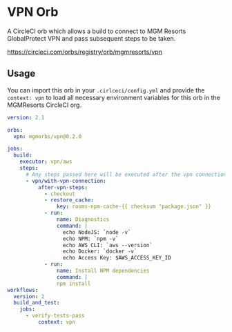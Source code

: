 # VPN Orb
A CircleCI orb which allows a build to connect to MGM Resorts GlobalProtect VPN and pass subsequent steps to be taken.

https://circleci.com/orbs/registry/orb/mgmresorts/vpn

## Usage

You can import this orb in your `.cirlceci/config.yml` and provide the `context: vpn` to load all necessary environment variables for this orb in the MGMResorts CircleCI org.

```yml
version: 2.1

orbs: 
  vpn: mgmorbs/vpn@0.2.0

jobs:
  build:
    executor: vpn/aws
    steps:
      # Any steps passed here will be executed after the vpn connection is established.
      - vpn/with-vpn-connection:
          after-vpn-steps:
            - checkout
            - restore_cache:
                key: rooms-npm-cache-{{ checksum "package.json" }}
            - run:
                name: Diagnostics
                command: | 
                  echo NodeJS: `node -v`
                  echo NPM: `npm -v`
                  echo AWS CLI: `aws --version`
                  echo Docker: `docker -v`
                  echo Access Key: $AWS_ACCESS_KEY_ID
            - run: 
                name: Install NPM dependencies
                command: | 
                npm install
workflows:
  version: 2
  build_and_test:
    jobs:
      - verify-tests-pass
          context: vpn
```
